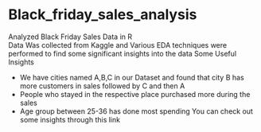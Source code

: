 # Black_friday_sales_analysis
Analyzed Black Friday Sales Data in R <br>
Data Was collected from Kaggle and Various EDA techniques were  performed to find some significant insights into the data 
Some Useful Insights <br>
- We have cities named A,B,C in our Dataset and found that city B has more customers in sales followed by C and then A
- People who stayed in the respective place purchased more during the sales
- Age group between 25-36 has done most spending
You can check out some insights through this link
